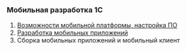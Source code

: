 ### Мобильная разработка 1С

1. [Возможности мобильной платформы, настройка ПО](homework-15-1.md)
2. [Разработка мобильных приложений](homework-15-2.md)
3. Сборка мобильных приложений и мобильный клиент

